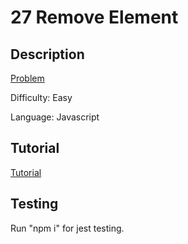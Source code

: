# 27 Remove Element

## Description

[Problem](https://leetcode.com/problems/remove-element/)

Difficulty: Easy

Language: Javascript

## Tutorial

[Tutorial](https://www.youtube.com/watch?v=O0lPTInI6io&feature=youtu.be)

## Testing

Run "npm i" for jest testing.
